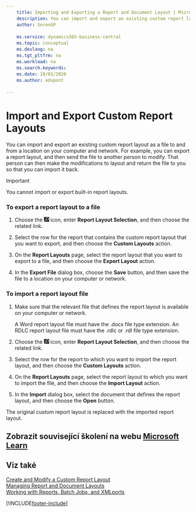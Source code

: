 ```yaml
---
    title: Importing and Exporting a Report and Document Layout | Microsoft Docs
    description: You can import and export an existing custom report layout as a file to and from a location on your computer and network.
    author: SorenGP

    ms.service: dynamics365-business-central
    ms.topic: conceptual
    ms.devlang: na
    ms.tgt_pltfrm: na
    ms.workload: na
    ms.search.keywords:
    ms.date: 10/01/2020
    ms.author: edupont

---
```

# Import and Export Custom Report Layouts
You can import and export an existing custom report layout as a file to and from a location on your computer and network. For example, you can export a report layout, and then send the file to another person to modify. That person can then make the modifications to layout and return the file to you so that you can import it back.

> [!IMPORTANT]  
> You cannot import or export built-in report layouts.

### To export a report layout to a file

1. Choose the ![Lightbulb that opens the Tell Me feature](media/ui-search/search_small.png "Tell me what you want to do") icon, enter **Report Layout Selection**, and then choose the related link.

2. Select the row for the report that contains the custom report layout that you want to export, and then choose the **Custom Layouts** action.

3. On the **Report Layouts** page, select the report layout that you want to export to a file, and then choose the **Export Layout** action.

4. In the **Export File** dialog box, choose the **Save** button, and then save the file to a location on your computer or network.

### To import a report layout file

1. Make sure that the relevant file that defines the report layout is available on your computer or network.

   A Word report layout file must have the .docx file type extension. An RDLC report layout file must have the .rdlc or .rdl file type extension.

2. Choose the ![Lightbulb that opens the Tell Me feature](media/ui-search/search_small.png "Tell me what you want to do") icon, enter **Report Layout Selection**, and then choose the related link.

3. Select the row for the report to which you want to import the report layout, and then choose the **Custom Layouts** action.

4. On the **Report Layouts** page, select the report layout to which you want to import the file, and then choose the **Import Layout** action.

5. In the **Import** dialog box, select the document that defines the report layout, and then choose the **Open** button.

The original custom report layout is replaced with the imported report layout.

## Zobrazit související školení na webu [Microsoft Learn](/learn/modules/change-documents-dynamics-365-business-central/index)

## Viz také
[Create and Modify a Custom Report Layout](ui-how-create-custom-report-layout.md)   
[Managing Report and Document Layouts](ui-manage-report-layouts.md)  
[Working with Reports, Batch Jobs, and XMLports](ui-work-report.md)


[!INCLUDE[footer-include](includes/footer-banner.md)]